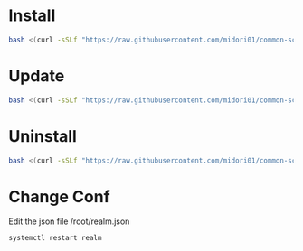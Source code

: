 # Install
```bash
bash <(curl -sSLf "https://raw.githubusercontent.com/midori01/common-scripts/main/realm/install.sh")
```

# Update
```bash
bash <(curl -sSLf "https://raw.githubusercontent.com/midori01/common-scripts/main/realm/install.sh") update
```

# Uninstall
```bash
bash <(curl -sSLf "https://raw.githubusercontent.com/midori01/common-scripts/main/realm/install.sh") uninstall
```
# Change Conf
Edit the json file /root/realm.json
```bash
systemctl restart realm
```
